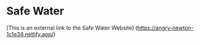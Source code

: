 # Safe Water

[This is an external link to the Safe Water Website] (https://angry-newton-1c1e34.netlify.app/)
